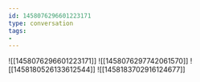 ```yaml
---
id: 1458076296601223171
type: conversation
tags:
- 
---
```

![[1458076296601223171]]
![[1458076297742061570]]
![[1458180526133612544]]
![[1458183702916124677]]

